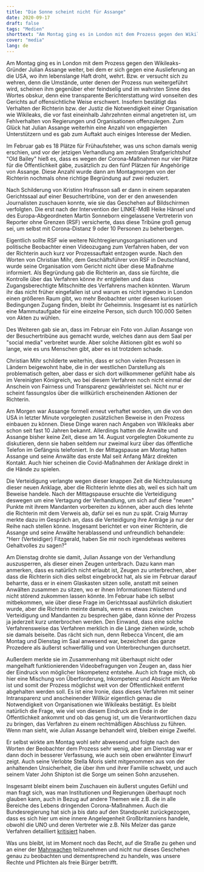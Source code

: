 ```yaml
---
title: "Die Sonne scheint nicht für Assange"
date: 2020-09-17
draft: false
tags: "Medien"
shorttext: "Am Montag ging es in London mit dem Prozess gegen den Wikileaks-Gründer Julian Assange weiter, bei dem er sich gegen eine Auslieferung an die USA wehrt."
cover: "media"
lang: de
---
```


Am Montag ging es in London mit dem Prozess gegen den Wikileaks-Gründer Julian Assange weiter, bei dem er sich gegen eine Auslieferung an die USA, wo ihm lebenslange Haft droht, wehrt. Bzw. er versucht sich zu wehren, denn die Umstände, unter denen der Prozess nun weitergeführt wird, scheinen ihm gegenüber eher feindselig und im wahrsten Sinne des Wortes obskur, denn eine transparente Berichterstattung wird vonseiten des Gerichts auf offensichtliche Weise erschwert. Insofern bestätigt das Verhalten der Richterin bzw. der Justiz die Notwendigkeit einer Organisation wie Wikileaks, die vor fast eineinhalb Jahrzehnten einmal angetreten ist, um Fehlverhalten von Regierungen und Organisationen offenzulegen. Zum Glück hat Julian Assange weiterhin eine Anzahl von engagierten Unterstützern und es gab zum Auftakt auch einiges Interesse der Medien.

Im Februar gab es 18 Plätze für Frühaufsteher, was uns schon damals wenig erschien, und vor der jetzigen Verhandlung am zentralen Strafgerichtshof "Old Bailey" hieß es, dass es wegen der Corona-Maßnahmen nur vier Plätze für die Öffentlichkeit gäbe, zusätzlich zu den fünf Plätzen für Angehörige von Assange. Diese Anzahl wurde dann am Montagmorgen von der Richterin nochmals ohne richtige Begründung auf zwei reduziert.

Nach Schilderung von Kristinn Hrafnsson saß er dann in einem separaten Gerichtssaal auf einer Besuchertribüne, von der er den anwesenden Journalisten zuschauen konnte, wie sie das Geschehen auf Bildschirmen verfolgten. Die erst nach der Intervention der LINKE-MdB Heike Hänsel und des Europa-Abgeordneten Martin Sonneborn eingelassene Vertreterin von Reporter ohne Grenzen (RSF) versicherte, dass diese Tribüne groß genug sei, um selbst mit Corona-Distanz 9 oder 10 Personen zu beherbergen.

Eigentlich sollte RSF wie weitere Nichtregierungsorganisationen und politische Beobachter einen Videozugang zum Verfahren haben, der von der Richterin auch kurz vor Prozessauftakt entzogen wurde. Nach den Worten von Christian Mihr, dem Geschäftsführer von RSF in Deutschland, wurde seine Organisation vom Gericht nicht über diese Maßnahme informiert. Als Begründung gab die Richterin an, dass sie fürchte, die Kontrolle über das Verfahren könne ihr entgleiten und dass Zugangsberechtigte Mitschnitte des Verfahrens machen könnten. Warum ihr das nicht früher eingefallen ist und warum es nicht irgendwo in London einen größeren Raum gibt, wo mehr Beobachter unter diesen kuriosen Bedingungen Zugang finden, bleibt ihr Geheimnis. Insgesamt ist es natürlich eine Mammutaufgabe für eine einzelne Person, sich durch 100.000 Seiten von Akten zu wühlen.

Des Weiteren gab sie an, dass im Februar ein Foto von Julian Assange von der Besuchertribüne aus gemacht wurde, welches dann aus dem Saal per "social media" verbreitet wurde. Aber solche Aktionen gibt es wohl so lange, wie es uns Menschen gibt, aber es ist trotzdem schade.

Christian Mihr schilderte weiterhin, dass er schon vielen Prozessen in Ländern beigewohnt habe, die in der westlichen Darstellung als problematisch gelten, aber dass er sich dort willkommener gefühlt habe als im Vereinigten Königreich, wo bei diesem Verfahren noch nicht einmal der Anschein von Fairness und Transparenz gewährleistet sei. Nicht nur er scheint fassungslos über die willkürlich erscheinenden Aktionen der Richterin.

Am Morgen war Assange formell erneut verhaftet worden, um die von den USA in letzter Minute vorgelegten zusätzlichen Beweise in den Prozess einbauen zu können. Diese Dinge waren nach Angaben von Wikileaks aber schon seit fast 10 Jahren bekannt. Allerdings hatten die Anwälte und Assange bisher keine Zeit, diese am 14. August vorgelegten Dokumente zu diskutieren, denn sie haben seitdem nur zweimal kurz über das öffentliche Telefon im Gefängnis telefoniert. In der Mittagspause am Montag hatten Assange und seine Anwälte das erste Mal seit Anfang März direkten Kontakt. Auch hier scheinen die Covid-Maßnahmen der Anklage direkt in die Hände zu spielen.

Die Verteidigung verlangte wegen dieser knappen Zeit die Nichtzulassung dieser neuen Anklage, aber die Richterin lehnte dies ab, weil es sich halt um Beweise handele. Nach der Mittagspause ersuchte die Verteidigung deswegen um eine Vertagung der Verhandlung, um sich auf diese "neuen" Punkte mit ihrem Mandanten vorbereiten zu können, aber auch dies lehnte die Richterin mit dem Verweis ab, dafür sei es nun zu spät. Craig Murray merkte dazu im Gespräch an, dass die Verteidigung ihre Anträge ja nur der Reihe nach stellen könne. Insgesamt berichtet er von einer Richterin, die Assange und seine Anwälte herablassend und unfreundlich behandele: "Herr (Verteidiger) Fitzgerald, haben Sie mir noch irgendetwas weiteres Gehaltvolles zu sagen?"

Am Dienstag drohte sie damit, Julian Assange von der Verhandlung auszusperren, als dieser einen Zeugen unterbrach. Dazu kann man anmerken, dass es natürlich nicht erlaubt ist, Zeugen zu unterbrechen, aber dass die Richterin sich dies selbst eingebrockt hat, als sie im Februar darauf beharrte, dass er in einem Glaskasten sitzen solle, anstatt mit seinen Anwälten zusammen zu sitzen, wo er ihnen Informationen flüsternd und nicht störend zukommen lassen könnte. Im Februar habe ich selbst mitbekommen, wie über diese Frage im Gerichtssaal ausführlich diskutiert wurde, aber die Richterin meinte damals, wenn es etwas zwischen Verteidigung und Mandanten zu besprechen gäbe, dann könne der Prozess ja jederzeit kurz unterbrochen werden. Den Einwand, dass eine solche Verfahrensweise das Verfahren merklich in die Länge ziehen würde, schob sie damals beiseite. Das rächt sich nun, denn Rebecca Vincent, die am Montag und Dienstag im Saal anwesend war, bezeichnet das ganze Prozedere als äußerst schwerfällig und von Unterbrechungen durchsetzt.

Außerdem merkte sie im Zusammenhang mit überhaupt nicht oder mangelhaft funktionierenden Videobefragungen von Zeugen an, dass hier der Eindruck von möglicher Inkompetenz entstehe. Auch ich frage mich, ob hier eine Mischung von Überforderung, Inkompetenz und Absicht am Werke ist und somit der Prozess möglichst weit von der Öffentlichkeit entfernt abgehalten werden soll. Es ist eine Ironie, dass dieses Verfahren mit seiner Intransparenz und anscheinender Willkür eigentlich genau die Notwendigkeit von Organisationen wie Wikileaks bestätigt. Es bleibt natürlich die Frage, wie viel von diesem Eindruck am Ende in der Öffentlichkeit ankommt und ob das genug ist, um die Verantwortlichen dazu zu bringen, das Verfahren zu einem rechtmäßigen Abschluss zu führen. Wenn man sieht, wie Julian Assange behandelt wird, bleiben einige Zweifel.

Er selbst wirkte am Montag wohl sehr abwesend und folgte nach den Worten der Beobachter dem Prozess sehr wenig, aber am Dienstag war er dann doch in besserer Verfassung, wie auch sein oben erwähnter Einwurf zeigt. Auch seine Verlobte Stella Moris sieht mitgenommen aus von der anhaltenden Unsicherheit, die über ihm und ihrer Familie schwebt, und auch seinem Vater John Shipton ist die Sorge um seinen Sohn anzusehen.

Insgesamt bleibt einem beim Zuschauen ein äußerst ungutes Gefühl und man fragt sich, was man Institutionen und Regierungen überhaupt noch glauben kann, auch in Bezug auf andere Themen wie z.B. die in alle Bereiche des Lebens dringenden Corona-Maßnahmen. Auch die Bundesregierung hat sich ja bis dato auf den Standpunkt zurückgezogen, dass es sich hier um eine innere Angelegenheit Großbritanniens handele, obwohl die UNO und deren Vertreter wie z.B. Nils Melzer das ganze Verfahren detailliert [kritisiert](https://www.republik.ch/2020/01/31/nils-melzer-spricht-ueber-wikileaks-gruender-julian-assange "Vor unseren Augen kreiert sich ein mörderisches System") haben.

Was uns bleibt, ist im Moment noch das Recht, auf die Straße zu gehen und an einer der [Mahnwachen](https://www.freeassange.eu/#intro "Wer ist Julian Assange? Und worum geht es hier eigentlich?") teilzunehmen und nicht nur dieses Geschehen genau zu beobachten und dementsprechend zu handeln, was unsere Rechte und Pflichten als freie Bürger betrifft. 
